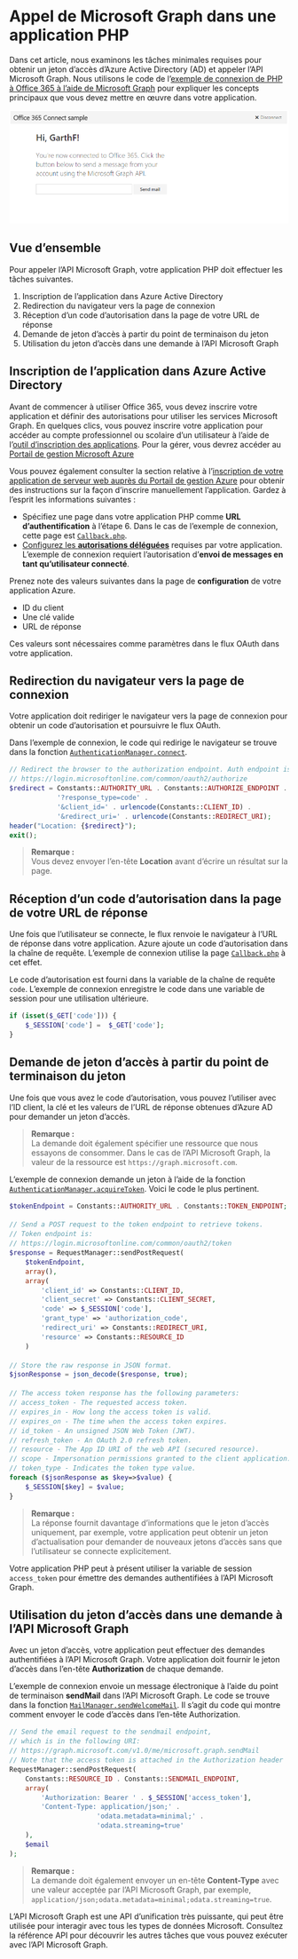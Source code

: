 ﻿# Appel de Microsoft Graph dans une application PHP 

Dans cet article, nous examinons les tâches minimales requises pour obtenir un jeton d’accès d’Azure Active Directory (AD) et appeler l’API Microsoft Graph. Nous utilisons le code de l’[exemple de connexion de PHP à Office 365 à l’aide de Microsoft Graph](https://github.com/microsoftgraph/php-connect-rest-sample) pour expliquer les concepts principaux que vous devez mettre en œuvre dans votre application.

![Capture d’écran d’un exemple de connexion de PHP à Office 365](./images/web-screenshot.png)

## Vue d’ensemble

Pour appeler l’API Microsoft Graph, votre application PHP doit effectuer les tâches suivantes.

1. Inscription de l’application dans Azure Active Directory
2. Redirection du navigateur vers la page de connexion
3. Réception d’un code d’autorisation dans la page de votre URL de réponse
4. Demande de jeton d’accès à partir du point de terminaison du jeton
5. Utilisation du jeton d’accès dans une demande à l’API Microsoft Graph

<!--<a name="register"/>-->
## Inscription de l’application dans Azure Active Directory

Avant de commencer à utiliser Office 365, vous devez inscrire votre application et définir des autorisations pour utiliser les services Microsoft Graph. En quelques clics, vous pouvez inscrire votre application pour accéder au compte professionnel ou scolaire d’un utilisateur à l’aide de l’[outil d’inscription des applications](https://dev.office.com/app-registration). 
Pour la gérer, vous devrez accéder au [Portail de gestion Microsoft Azure](https://manage.windowsazure.com)

Vous pouvez également consulter la section relative à l’[inscription de votre application de serveur web auprès du Portail de gestion Azure](https://msdn.microsoft.com/en-us/office/office365/HowTo/add-common-consent-manually#bk_RegisterServerApp) pour obtenir des instructions sur la façon d’inscrire manuellement l’application. Gardez à l’esprit les informations suivantes :

* Spécifiez une page dans votre application PHP comme **URL d’authentification** à l’étape 6. Dans le cas de l’exemple de connexion, cette page est [`Callback.php`](https://github.com/microsoftgraph/php-connect-rest-sample/blob/master/app/callback.php).
* [Configurez les **autorisations déléguées**](https://github.com/microsoftgraph/php-connect-rest-sample/wiki/Grant-permissions-to-the-Connect-application-in-Azure) requises par votre application. L’exemple de connexion requiert l’autorisation d’**envoi de messages en tant qu’utilisateur connecté**.

Prenez note des valeurs suivantes dans la page de **configuration** de votre application Azure.

* ID du client
* Une clé valide
* URL de réponse

Ces valeurs sont nécessaires comme paramètres dans le flux OAuth dans votre application.

<!--<a name="redirect"/>-->
## Redirection du navigateur vers la page de connexion

Votre application doit rediriger le navigateur vers la page de connexion pour obtenir un code d’autorisation et poursuivre le flux OAuth.

Dans l’exemple de connexion, le code qui redirige le navigateur se trouve dans la fonction [`AuthenticationManager.connect`](https://github.com/microsoftgraph/php-connect-rest-sample/blob/master/src/AuthenticationManager.php#L41).

```php
// Redirect the browser to the authorization endpoint. Auth endpoint is
// https://login.microsoftonline.com/common/oauth2/authorize
$redirect = Constants::AUTHORITY_URL . Constants::AUTHORIZE_ENDPOINT . 
            '?response_type=code' . 
            '&client_id=' . urlencode(Constants::CLIENT_ID) . 
            '&redirect_uri=' . urlencode(Constants::REDIRECT_URI);
header("Location: {$redirect}");
exit();
```

> **Remarque :** <br />
> Vous devez envoyer l’en-tête **Location** avant d’écrire un résultat sur la page.

<!--<a name="authcode"/>-->
## Réception d’un code d’autorisation dans la page de votre URL de réponse

Une fois que l’utilisateur se connecte, le flux renvoie le navigateur à l’URL de réponse dans votre application. Azure ajoute un code d’autorisation dans la chaîne de requête. L’exemple de connexion utilise la page [`Callback.php`](https://github.com/microsoftgraph/php-connect-rest-sample/blob/master/app/callback.php) à cet effet.

Le code d’autorisation est fourni dans la variable de la chaîne de requête `code`. L’exemple de connexion enregistre le code dans une variable de session pour une utilisation ultérieure.

```php
if (isset($_GET['code'])) {
    $_SESSION['code'] =  $_GET['code'];
}
```

<!--<a name="accesstoken"/>-->
## Demande de jeton d’accès à partir du point de terminaison du jeton

Une fois que vous avez le code d’autorisation, vous pouvez l’utiliser avec l’ID client, la clé et les valeurs de l’URL de réponse obtenues d’Azure AD pour demander un jeton d’accès. 

> **Remarque :** <br />
> La demande doit également spécifier une ressource que nous essayons de consommer. Dans le cas de l’API Microsoft Graph, la valeur de la ressource est `https://graph.microsoft.com`.

L’exemple de connexion demande un jeton à l’aide de la fonction [`AuthenticationManager.acquireToken`](https://github.com/microsoftgraph/php-connect-rest-sample/blob/master/src/AuthenticationManager.php#L62). Voici le code le plus pertinent.

```php
$tokenEndpoint = Constants::AUTHORITY_URL . Constants::TOKEN_ENDPOINT;

// Send a POST request to the token endpoint to retrieve tokens.
// Token endpoint is:
// https://login.microsoftonline.com/common/oauth2/token
$response = RequestManager::sendPostRequest(
    $tokenEndpoint, 
    array(),
    array(
        'client_id' => Constants::CLIENT_ID,
        'client_secret' => Constants::CLIENT_SECRET,
        'code' => $_SESSION['code'],
        'grant_type' => 'authorization_code',
        'redirect_uri' => Constants::REDIRECT_URI,
        'resource' => Constants::RESOURCE_ID
    )

// Store the raw response in JSON format.
$jsonResponse = json_decode($response, true);

// The access token response has the following parameters:
// access_token - The requested access token.
// expires_in - How long the access token is valid.
// expires_on - The time when the access token expires.
// id_token - An unsigned JSON Web Token (JWT).
// refresh_token - An OAuth 2.0 refresh token.
// resource - The App ID URI of the web API (secured resource).
// scope - Impersonation permissions granted to the client application.
// token_type - Indicates the token type value.
foreach ($jsonResponse as $key=>$value) {
    $_SESSION[$key] = $value;
}
```

> **Remarque :** <br />
> La réponse fournit davantage d’informations que le jeton d’accès uniquement, par exemple, votre application peut obtenir un jeton d’actualisation pour demander de nouveaux jetons d’accès sans que l’utilisateur se connecte explicitement.

Votre application PHP peut à présent utiliser la variable de session `access_token` pour émettre des demandes authentifiées à l’API Microsoft Graph.

<!--<a name="request"/>-->
## Utilisation du jeton d’accès dans une demande à l’API Microsoft Graph

Avec un jeton d’accès, votre application peut effectuer des demandes authentifiées à l’API Microsoft Graph. Votre application doit fournir le jeton d’accès dans l’en-tête **Authorization** de chaque demande.

L’exemple de connexion envoie un message électronique à l’aide du point de terminaison **sendMail** dans l’API Microsoft Graph. Le code se trouve dans la fonction [`MailManager.sendWelcomeMail`](https://github.com/microsoftgraph/php-connect-rest-sample/blob/master/src/MailManager.php#L40). Il s’agit du code qui montre comment envoyer le code d’accès dans l’en-tête Authorization.

```php
// Send the email request to the sendmail endpoint, 
// which is in the following URI:
// https://graph.microsoft.com/v1.0/me/microsoft.graph.sendMail
// Note that the access token is attached in the Authorization header
RequestManager::sendPostRequest(
    Constants::RESOURCE_ID . Constants::SENDMAIL_ENDPOINT,
    array(
        'Authorization: Bearer ' . $_SESSION['access_token'],
        'Content-Type: application/json;' . 
                      'odata.metadata=minimal;' .
                      'odata.streaming=true'
    ),
    $email
);
```

> **Remarque :** <br />
> La demande doit également envoyer un en-tête **Content-Type** avec une valeur acceptée par l’API Microsoft Graph, par exemple, `application/json;odata.metadata=minimal;odata.streaming=true`.

L’API Microsoft Graph est une API d’unification très puissante, qui peut être utilisée pour interagir avec tous les types de données Microsoft. Consultez la référence API pour découvrir les autres tâches que vous pouvez exécuter avec l’API Microsoft Graph.

<!--## Additional resources

-  [Office 365 PHP Connect sample using Microsoft Graph API](https://github.com/OfficeDev/O365-PHP-Unified-API-Connect)-->
